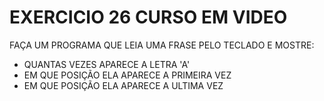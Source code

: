 # EXERCICIO 26 CURSO EM VIDEO

FAÇA UM PROGRAMA QUE LEIA UMA  FRASE PELO TECLADO E MOSTRE:

- QUANTAS VEZES APARECE A LETRA 'A'
- EM QUE POSIÇÃO ELA APARECE A PRIMEIRA VEZ
- EM QUE POSIÇÃO ELA APARECE A ULTIMA VEZ

